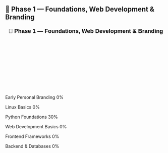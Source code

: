 ## 📅 Phase 1 — Foundations, Web Development & Branding

<svg width="750" height="300" xmlns="http://www.w3.org/2000/svg">

  <!-- Title -->
  <text x="10" y="20" font-size="18" font-family="Arial" font-weight="bold">
    📅 Phase 1 — Foundations, Web Development & Branding
  </text>

  <!-- Step 0 -->
  <text x="10" y="50" font-size="14" font-family="Arial">Early Personal Branding</text>
  <rect x="220" y="38" width="500" height="15" fill="#ddd" rx="7" />
  <rect x="220" y="38" width="0" height="15" fill="#f44336" rx="7" />
  <text x="730" y="50" font-size="12" font-family="Arial" fill="#333">0%</text>

  <!-- Step 1 -->
  <text x="10" y="80" font-size="14" font-family="Arial">Linux Basics</text>
  <rect x="220" y="68" width="500" height="15" fill="#ddd" rx="7" />
  <rect x="220" y="68" width="0" height="15" fill="#f44336" rx="7" />
  <text x="730" y="80" font-size="12" font-family="Arial" fill="#333">0%</text>

  <!-- Step 2 -->
  <text x="10" y="110" font-size="14" font-family="Arial">Python Foundations</text>
  <rect x="220" y="98" width="500" height="15" fill="#ddd" rx="7" />
  <rect x="220" y="98" width="150" height="15" fill="#2196f3" rx="7" />
  <text x="730" y="110" font-size="12" font-family="Arial" fill="#333">30%</text>

  <!-- Step 3 -->
  <text x="10" y="140" font-size="14" font-family="Arial">Web Development Basics</text>
  <rect x="220" y="128" width="500" height="15" fill="#ddd" rx="7" />
  <rect x="220" y="128" width="0" height="15" fill="#f44336" rx="7" />
  <text x="730" y="140" font-size="12" font-family="Arial" fill="#333">0%</text>

  <!-- Step 4 -->
  <text x="10" y="170" font-size="14" font-family="Arial">Frontend Frameworks</text>
  <rect x="220" y="158" width="500" height="15" fill="#ddd" rx="7" />
  <rect x="220" y="158" width="0" height="15" fill="#f44336" rx="7" />
  <text x="730" y="170" font-size="12" font-family="Arial" fill="#333">0%</text>

  <!-- Step 5 -->
  <text x="10" y="200" font-size="14" font-family="Arial">Backend & Databases</text>
  <rect x="220" y="188" width="500" height="15" fill="#ddd" rx="7" />
  <rect x="220" y="188" width="0" height="15" fill="#f44336" rx="7" />
  <text x="730" y="200" font-size="12" font-family="Arial" fill="#333">0%</text>

</svg>
